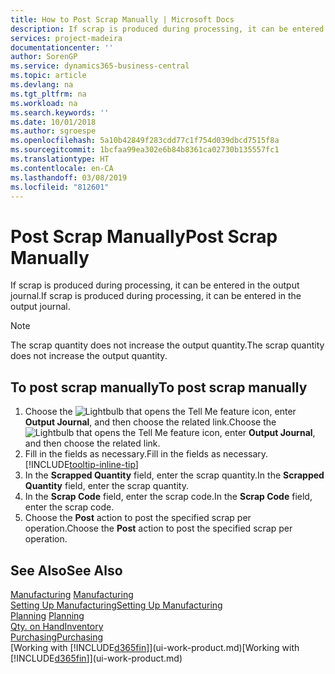 ```yaml
---
title: How to Post Scrap Manually | Microsoft Docs
description: If scrap is produced during processing, it can be entered in the output journal. Note that the scrap quantity does not increase the output quantity.
services: project-madeira
documentationcenter: ''
author: SorenGP
ms.service: dynamics365-business-central
ms.topic: article
ms.devlang: na
ms.tgt_pltfrm: na
ms.workload: na
ms.search.keywords: ''
ms.date: 10/01/2018
ms.author: sgroespe
ms.openlocfilehash: 5a10b42849f283cdd77c1f754d039dbcd7515f8a
ms.sourcegitcommit: 1bcfaa99ea302e6b84b8361ca02730b135557fc1
ms.translationtype: HT
ms.contentlocale: en-CA
ms.lasthandoff: 03/08/2019
ms.locfileid: "812601"
---
```

# <a name="post-scrap-manually"></a><span data-ttu-id="f9494-104">Post Scrap Manually</span><span class="sxs-lookup"><span data-stu-id="f9494-104">Post Scrap Manually</span></span>
<span data-ttu-id="f9494-105">If scrap is produced during processing, it can be entered in the output journal.</span><span class="sxs-lookup"><span data-stu-id="f9494-105">If scrap is produced during processing, it can be entered in the output journal.</span></span> 

> [!NOTE]
> <span data-ttu-id="f9494-106">The scrap quantity does not increase the output quantity.</span><span class="sxs-lookup"><span data-stu-id="f9494-106">The scrap quantity does not increase the output quantity.</span></span>  

## <a name="to-post-scrap-manually"></a><span data-ttu-id="f9494-107">To post scrap manually</span><span class="sxs-lookup"><span data-stu-id="f9494-107">To post scrap manually</span></span>  
1. <span data-ttu-id="f9494-108">Choose the ![Lightbulb that opens the Tell Me feature](media/ui-search/search_small.png "Tell me what you want to do") icon, enter **Output Journal**, and then choose the related link.</span><span class="sxs-lookup"><span data-stu-id="f9494-108">Choose the ![Lightbulb that opens the Tell Me feature](media/ui-search/search_small.png "Tell me what you want to do") icon, enter **Output Journal**, and then choose the related link.</span></span>  
2. <span data-ttu-id="f9494-109">Fill in the fields as necessary.</span><span class="sxs-lookup"><span data-stu-id="f9494-109">Fill in the fields as necessary.</span></span> [!INCLUDE[tooltip-inline-tip](includes/tooltip-inline-tip_md.md)]  
3. <span data-ttu-id="f9494-110">In the **Scrapped Quantity** field, enter the scrap quantity.</span><span class="sxs-lookup"><span data-stu-id="f9494-110">In the **Scrapped Quantity** field, enter the scrap quantity.</span></span>  
4. <span data-ttu-id="f9494-111">In the **Scrap Code** field, enter the scrap code.</span><span class="sxs-lookup"><span data-stu-id="f9494-111">In the **Scrap Code** field, enter the scrap code.</span></span>  
5. <span data-ttu-id="f9494-112">Choose the **Post** action to post the specified scrap per operation.</span><span class="sxs-lookup"><span data-stu-id="f9494-112">Choose the **Post** action to post the specified scrap per operation.</span></span>  

## <a name="see-also"></a><span data-ttu-id="f9494-113">See Also</span><span class="sxs-lookup"><span data-stu-id="f9494-113">See Also</span></span>  
<span data-ttu-id="f9494-114">[Manufacturing](production-manage-manufacturing.md)  </span><span class="sxs-lookup"><span data-stu-id="f9494-114">[Manufacturing](production-manage-manufacturing.md)  </span></span>  
[<span data-ttu-id="f9494-115">Setting Up Manufacturing</span><span class="sxs-lookup"><span data-stu-id="f9494-115">Setting Up Manufacturing</span></span>](production-configure-production-processes.md)  
<span data-ttu-id="f9494-116">[Planning](production-planning.md)    </span><span class="sxs-lookup"><span data-stu-id="f9494-116">[Planning](production-planning.md)    </span></span>  
[<span data-ttu-id="f9494-117">Qty. on Hand</span><span class="sxs-lookup"><span data-stu-id="f9494-117">Inventory</span></span>](inventory-manage-inventory.md)  
[<span data-ttu-id="f9494-118">Purchasing</span><span class="sxs-lookup"><span data-stu-id="f9494-118">Purchasing</span></span>](purchasing-manage-purchasing.md)  
<span data-ttu-id="f9494-119">[Working with [!INCLUDE[d365fin](includes/d365fin_md.md)]](ui-work-product.md)</span><span class="sxs-lookup"><span data-stu-id="f9494-119">[Working with [!INCLUDE[d365fin](includes/d365fin_md.md)]](ui-work-product.md)</span></span>
